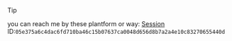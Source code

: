 > [!TIP]
> you can reach me by these plantform or way:
> [Session](https://getsession.org/) ID:```05e375a6c4dac6fd710ba46c15b07637ca0048d656d8b7a2a4e10c83270655440d```

